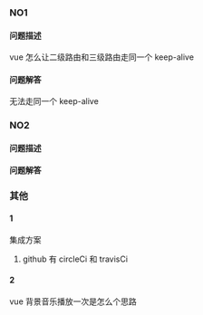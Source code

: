### NO1

#### 问题描述
vue 怎么让二级路由和三级路由走同一个 keep-alive

#### 问题解答
无法走同一个 keep-alive

### NO2

#### 问题描述


#### 问题解答


### 其他

#### 1

集成方案

1. github 有 circleCi 和 travisCi


#### 2

vue 背景音乐播放一次是怎么个思路
